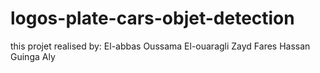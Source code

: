 # logos-plate-cars-objet-detection
this projet realised by:
El-abbas Oussama
El-ouaragli Zayd
Fares Hassan
Guinga Aly
